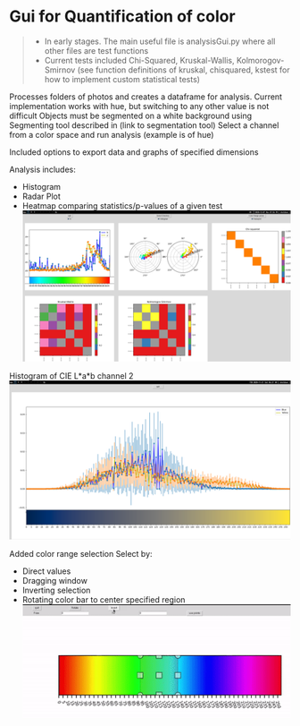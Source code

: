 # Gui for Quantification of color
> - In early stages. The main useful file is analysisGui.py where all other files are test functions
> - Current tests included Chi-Squared, Kruskal-Wallis, Kolmorogov-Smirnov (see function definitions of kruskal, chisquared, kstest for how to implement custom statistical tests)

Processes folders of photos and creates a dataframe for analysis. Current implementation works with hue, but switching to any other value is not difficult
Objects must be segmented on a white background using Segmenting tool described in (link to segmentation tool)
Select a channel from a color space and run analysis (example is of hue)

Included options to export data and graphs of specified dimensions

Analysis includes:
- Histogram
- Radar Plot
- Heatmap comparing statistics/p-values of a given test
![](./testing/screenshot.png)

Histogram of CIE L\*a\*b channel 2
![](./testing/cielab_000.png)


Added color range selection
Select by:
- Direct values
- Dragging window
- Inverting selection
- Rotating color bar to center specified region
![](./testing/colorselection.gif)


